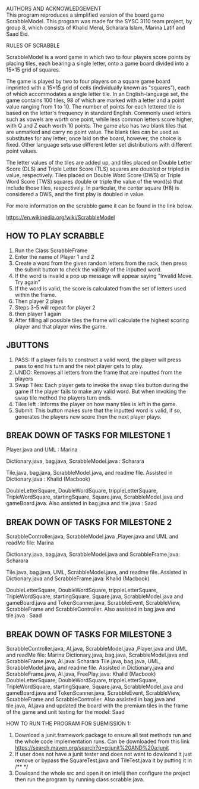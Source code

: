 AUTHORS AND ACKNOWLEDGEMENT  
This program reproduces a simplified version of the board game ScrabbleModel.
This program was made for the SYSC 3110 team project, by group 8, which consists of Khalid Merai, Scharara Islam, Marina Latif and Saad Eid.

RULES OF SCRABBLE 

ScrabbleModel is a word game in which two to four players score points by placing tiles, each bearing a single letter, onto a game board divided into a 15×15 grid of squares.

The game is played by two to four players on a square game board imprinted with a 15×15 grid of cells (individually known as "squares"), each of which accommodates a single letter tile.
In an English-language set, the game contains 100 tiles, 98 of which are marked with a letter and a point value ranging from 1 to 10. The number of points for each lettered tile is based on the letter's frequency in standard English. Commonly used letters such as vowels are worth one point, while less common letters score higher, with Q and Z each worth 10 points. The game also has two blank tiles that are unmarked and carry no point value. The blank tiles can be used as substitutes for any letter; once laid on the board, however, the choice is fixed. Other language sets use different letter set distributions with different point values.

The letter values of the tiles are added up, and tiles placed on Double Letter Score (DLS) and Triple Letter Score (TLS) squares are doubled or tripled in value, respectively. Tiles placed on Double Word Score (DWS) or Triple Word Score (TWS) squares double or triple the value of the word(s) that include those tiles, respectively. In particular, the center square (H8) is considered a DWS, and the first play is doubled in value.

 
For more information on the scrabble game it can be found in the link below.

https://en.wikipedia.org/wiki/ScrabbleModel

HOW TO PLAY SCRABBLE
----------------------------------
1. Run the Class ScrabbleFrame 
2. Enter the name of Player 1 and 2
3. Create a word from the given random letters from the rack, then press the submit button to check the validity of the inputted word.
4. If the word is invalid a pop up message will appear saying "Invalid Move. Try again"
5. If the word is valid, the score is calculated from the set of letters used within the frame.
6. Then player 2 plays
7. Steps 3-5 will repeat for player 2
8. then player 1 again 
9. After filling all possible tiles the frame will calculate the highest scoring player and that player wins the game.

JBUTTONS
-----------------------
1. PASS: If a player fails to construct a valid word, the player will press pass to end his turn and the next player gets to play.
2. UNDO: Removes all letters from the frame that are inputted from the players
3. Swap Tiles: Each player gets to invoke the swap tiles button during the game if the player fails to make any valid word. But when invoking the swap tile method the players turn ends.
4. Tiles left : Informs the player on how many tiles is left in the game.
5. Submit: This button makes sure that the inputted word is valid, if so, generates the players new score then the next player plays.

BREAK DOWN OF TASKS FOR MILESTONE 1
---------------------------------------

Player.java and UML : Marina

Dictionary.java, bag.java, ScrabbleModel.java : Scharara

Tile.java, bag.java, ScrabbleModel.java, and readme file. Assisted in Dictionary.java : Khalid (Macbook)

DoubleLetterSquare, DoubleWordSquare, trippleLetterSquare, TripleWordSquare, startingSquare, Square.java, ScrabbleModel.java and gameBoard.java. Also assisted in bag.java and tile.java : Saad

BREAK DOWN OF TASKS FOR MILESTONE 2
-----------------------------------------

ScrabbleController.java, ScrabbleModel.java ,Player.java and UML and readMe file: Marina

Dictionary.java, bag.java, ScrabbleModel.java and ScrabbleFrame.java: Scharara

Tile.java, bag.java, UML,  ScrabbleModel.java, and readme file. Assisted in Dictionary.java and ScrabbleFrame.java: Khalid (Macbook)

DoubleLetterSquare, DoubleWordSquare, trippleLetterSquare, TripleWordSquare, startingSquare, Square.java, ScrabbleModel.java and gameBoard.java and TokenScanner.java, ScrabbleEvent, ScrabbleView, ScrabbleFrame and ScrabbleController. Also assisted in bag.java and tile.java : Saad


BREAK DOWN OF TASKS FOR MILESTONE 3
-----------------------------------------
ScrabbleController.java, AI.java, ScrabbleModel.java ,Player.java and UML and readMe file: Marina
Dictionary.java, bag.java, ScrabbleModel.java and ScrabbleFrame.java, AI.java: Scharara
Tile.java, bag.java, UML,  ScrabbleModel.java, and readme file. Assisted in Dictionary.java and ScrabbleFrame.java, AI.java, FreePlay.java: Khalid (Macbook)
DoubleLetterSquare, DoubleWordSquare, trippleLetterSquare, TripleWordSquare, startingSquare, Square.java, ScrabbleModel.java and gameBoard.java and TokenScanner.java, ScrabbleEvent, ScrabbleView, ScrabbleFrame and ScrabbleController. Also assisted in bag.java and tile.java, AI.java and updated the board with the premium tiles in the frame of the game and unit testing for the model: Saad

HOW TO RUN THE PROGRAM FOR SUBMISSION 1:
1. Download a junit.framework package to ensure all test methods run and the whole code implementation runs. Can be downloaded from this link https://search.maven.org/search?q=g:junit%20AND%20a:junit
2. If user does not have a junit tester and does not want to dowloand it just remove or bypass the SquareTest.java and TileTest.java it by putting it in /** */
3. Dowloand the whole src and open it on intelij then configure the project then run the program by running class scrabble.java.
